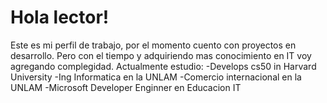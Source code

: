 # Hola lector!
Este es mi perfil de trabajo, por el momento cuento con proyectos en  desarrollo.
Pero con el tiempo y adquiriendo mas conocimiento en IT voy agregando complegidad.
Actualmente estudio:
-Develops cs50 in Harvard University
-Ing Informatica en la UNLAM
-Comercio internacional en la UNLAM
-Microsoft Developer Enginner en Educacion IT
